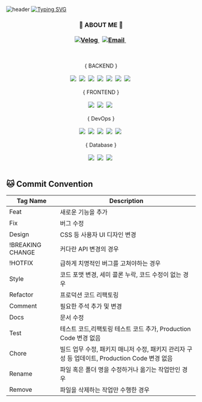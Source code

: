 ![header](https://capsule-render.vercel.app/api?type=waving&color=gradient&text=&animation=twinkling&height=100&width=1000)
[![Typing SVG](https://readme-typing-svg.demolab.com?font=Quicksand&width=300&size=30&duration=2500&pause=3&color=6E6EFF&center=false&vCenter=false&multiline=true&repeat=true&width=1000&height=100&lines=Welcome+to+SiYeon's+GitHub+👋)](https://git.io/typing-svg)

<div>
  <h3 align="center">
    🧸 ABOUT ME 🧸
    <br>
    <br>
    <a href="https://velog.io/@imdemo" target="_blank">
    <img src="https://img.shields.io/badge/velog.io/@imdemo-20C997?style=flat-square&logo=Velog&logoColor=white" alt="Velog" />
    </a>&nbsp;    
    <a href="mailto:dev.demonstrate@gmail.com" target="_blank">
      <img src="https://img.shields.io/badge/dev.demonstrate@gmail.com-EA4335?style=flat-square&logo=Gmail&logoColor=white" alt="Email" />
    </a>&nbsp;
  </h2>
</div>

<div align="center">
  <br>
  <br>
  { BACKEND }
  <br>
  <br>
  <img src="https://img.shields.io/badge/Java-007396?style=flat-square&logo=Java&logoColor=white"/></a>&nbsp;
  <img src="https://img.shields.io/badge/Spring-6DB33F?style=flat-square&logo=Spring&logoColor=white"/></a>&nbsp;
  <img src="https://img.shields.io/badge/Thymeleaf-005F0F?style=flat-square&logo=Thymeleaf&logoColor=white"/></a>&nbsp;
  <img src="https://img.shields.io/badge/Apache Maven-C71A36?style=flat-square&logo=Apache Maven&logoColor=white"/></a>&nbsp;
  <img src="https://img.shields.io/badge/Gradle-02303A?style=flat-square&logo=Gradle&logoColor=white"/></a>&nbsp;
  <img src="https://img.shields.io/badge/Python-3776AB?style=flat-square&logo=Python&logoColor=white"/></a>&nbsp;
  <img src="https://img.shields.io/badge/Android-34A853?style=flat-square&logo=Android&logoColor=white"/></a>&nbsp;
  
  <br>
  <br>
  { FRONTEND }
  <br>
  <br>
  <img src="https://img.shields.io/badge/HTML5-E34F26?style=flat-square&logo=HTML5&logoColor=white"/></a>&nbsp;
  <img src="https://img.shields.io/badge/CSS3-1572B6?style=flat-square&logo=CSS3&logoColor=white"/></a>&nbsp;
  <img src="https://img.shields.io/badge/JavaScript-F7DF1E?style=flat-square&logo=JavaScript&logoColor=white"/></a>&nbsp;  
  
  <br>
  <br>
  { DevOps }
  <br>
  <br>
  <img src="https://img.shields.io/badge/Amazon EC2-FF9900?style=flat-square&logo=Amazon EC2&logoColor=white"/></a>&nbsp;
  <img src="https://img.shields.io/badge/Docker-2496ED?style=flat-square&logo=Docker&logoColor=white"/></a>&nbsp;
  <img src="https://img.shields.io/badge/Redis-DC382D?style=flat-square&logo=Redis&logoColor=white"/></a>&nbsp;
  <img src="https://img.shields.io/badge/JUnit5-25A162?style=flat-square&logo=JUnit5&logoColor=white"/></a>&nbsp;
  <img src="https://img.shields.io/badge/Google Cloud-4285F4?style=flat-square&logo=Google Cloud&logoColor=white"/></a>&nbsp;
  <br>
  <br>
  { Database }
  <br>
  <br>
  <img src="https://img.shields.io/badge/Microsoft SQL Server-CC2927?style=flat-square&logo=Microsoft SQL Server&logoColor=white"/></a>&nbsp;
  <img src="https://img.shields.io/badge/MySQL-4479A1?style=flat-square&logo=MySQL&logoColor=white"/></a>&nbsp;
  <img src="https://img.shields.io/badge/Oracle-F80000?style=flat-square&logo=Oracle&logoColor=white"/></a>&nbsp;
  <br>
  <br>
</div>

## 🐱 Commit Convention
| Tag Name | Description |
|----|----------|
| Feat | 새로운 기능을 추가 |
| Fix | 버그 수정 |
| Design | CSS 등 사용자 UI 디자인 변경 |
| !BREAKING CHANGE | 커다란 API 변경의 경우 |
| !HOTFIX | 급하게 치명적인 버그를 고쳐야하는 경우 |
| Style | 코드 포맷 변경, 세미 콜론 누락, 코드 수정이 없는 경우 |
| Refactor| 프로덕션 코드 리팩토링 |
| Comment | 필요한 주석 추가 및 변경 |
| Docs | 문서 수정 |
| Test | 테스트 코드,리팩토링 테스트 코드 추가, Production Code 변경 없음 |
| Chore | 빌드 업무 수정, 패키지 매니저 수정, 패키지 관리자 구성 등 업데이트, Production Code 변경 없음 |
| Rename | 파일 혹은 폴더 명을 수정하거나 옮기는 작업만인 경우 |
| Remove | 파일을 삭제하는 작업만 수행한 경우 |

<!--
**ghsyn/ghsyn** is a ✨ _special_ ✨ repository because its `README.md` (this file) appears on your GitHub profile.

Here are some ideas to get you started:

- 🔭 I’m currently working on ...
- 🌱 I’m currently learning ...
- 👯 I’m looking to collaborate on ...
- 🤔 I’m looking for help with ...
- 💬 Ask me about ...
- 📫 How to reach me: ...
- 😄 Pronouns: ...
- ⚡ Fun fact: ...
-->



